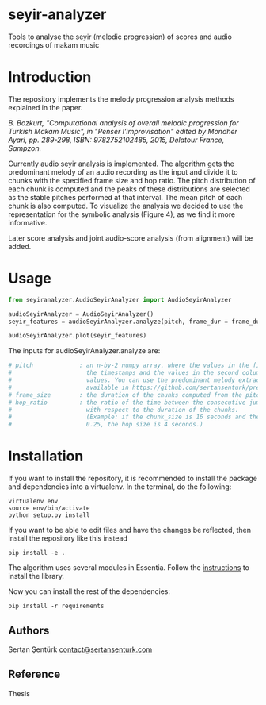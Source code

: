 # seyir-analyzer

Tools to analyse the seyir (melodic progression) of scores and audio recordings of makam music

Introduction
=======
The repository implements the melody progression analysis methods explained in the paper.

_B. Bozkurt, "Computational analysis of overall melodic progression for Turkish Makam Music", in "Penser l’improvisation" edited by Mondher Ayari, pp. 289-298, ISBN: 9782752102485, 2015, Delatour France, Sampzon._

Currently audio seyir analysis is implemented. The algorithm gets the predominant melody of an audio recording as the input and divide it to chunks with the specified frame size and hop ratio. The pitch distribution of each chunk is computed and the peaks of these distributions are selected as the stable pitches performed at that interval. The mean pitch of each chunk is also computed. To visualize the analysis we decided to use the representation for the symbolic analysis (Figure 4), as we find it more informative.

Later score analysis and joint audio-score analysis (from alignment) will be added.

Usage
=======
```python
from seyiranalyzer.AudioSeyirAnalyzer import AudioSeyirAnalyzer

audioSeyirAnalyzer = AudioSeyirAnalyzer()
seyir_features = audioSeyirAnalyzer.analyze(pitch, frame_dur = frame_dur, hop_ratio = hop_ratio)

audioSeyirAnalyzer.plot(seyir_features)
```

The inputs for audioSeyirAnalyzer.analyze are:
```python
# pitch 		    : an n-by-2 numpy array, where the values in the first column are 
#					  the timestamps and the values in the second column are frequency 
#					  values. You can use the predominant melody extraction algorithm
#                     available in https://github.com/sertansenturk/predominantmelodymakam
# frame_size        : the duration of the chunks computed from the pitch in seconds
# hop_ratio         : the ratio of the time between the consecutive jumps of chunks
#                     with respect to the duration of the chunks.
#                     (Example: if the chunk_size is 16 seconds and the hop_ratio is
#                     0.25, the hop size is 4 seconds.)
```

Installation
============

If you want to install the repository, it is recommended to install the package and dependencies into a virtualenv. In the terminal, do the following:

    virtualenv env
    source env/bin/activate
    python setup.py install

If you want to be able to edit files and have the changes be reflected, then install the repository like this instead

    pip install -e .

The algorithm uses several modules in Essentia. Follow the [instructions](essentia.upf.edu/documentation/installing.html) to install the library.

Now you can install the rest of the dependencies:

    pip install -r requirements

Authors
-------
Sertan Şentürk
contact@sertansenturk.com

Reference
-------
Thesis
